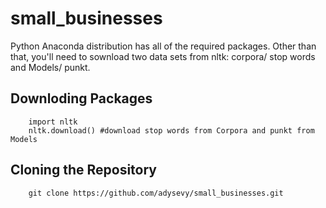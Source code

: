 # small_businesses

Python Anaconda distribution has all of the required packages.
Other than that, you'll need to sownload two data sets from nltk: corpora/ stop words and Models/ punkt.

Downloding Packages
----------------------
		import nltk
		nltk.download() #download stop words from Corpora and punkt from Models

Cloning the Repository
----------------------

		git clone https://github.com/adysevy/small_businesses.git

